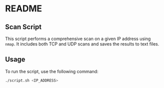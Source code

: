 # README

## Scan Script

This script performs a comprehensive scan on a given IP address using `nmap`. It includes both TCP and UDP scans and saves the results to text files.

## Usage

To run the script, use the following command:

```bash
./script.sh <IP_ADDRESS>
